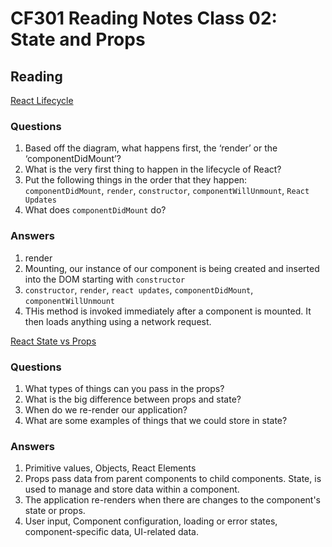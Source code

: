 # CF301 Reading Notes Class 02: State and Props

## Reading

[React Lifecycle](https://medium.com/@joshuablankenshipnola/react-component-lifecycle-events-cb77e670a093)

### Questions

1. Based off the diagram, what happens first, the ‘render’ or the ‘componentDidMount’?
2. What is the very first thing to happen in the lifecycle of React?
3. Put the following things in the order that they happen: `componentDidMount`, `render`, `constructor`, `componentWillUnmount`, `React Updates`
4. What does `componentDidMount` do?

### Answers

1. render
2. Mounting, our instance of our component is being created and inserted into the DOM starting with `constructor`
3. `constructor`, `render`, `react updates`, `componentDidMount`, `componentWillUnmount`
4. THis method is invoked immediately after a component is mounted. It then loads anything using a network request.

[React State vs Props](https://www.youtube.com/watch?v=IYvD9oBCuJI)

### Questions

1. What types of things can you pass in the props?
2. What is the big difference between props and state?
3. When do we re-render our application?
4. What are some examples of things that we could store in state?

### Answers

1. Primitive values, Objects, React Elements
2. Props pass data from parent components to child components. State, is used to manage and store data within a component.
3. The application re-renders when there are changes to the component's state or props.
4. User input, Component configuration, loading or error states, component-specific data, UI-related data.
